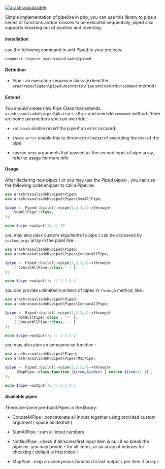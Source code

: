 [![arashrasoulzadeh](https://circleci.com/gh/arashrasoulzadeh/piped.svg?style=svg)](https://circleci.com/gh/arashrasoulzadeh/piped)

Simple implementation of pipeline in php, you can use this library to pipe a series of functions and/or classes to be executed sequentialy, piped also supports breaking out of pipeline and reverting.

#### installation

use the following command to add Piped to your projects:

`composer require arashrasoulzadeh/piped`

#### Definition

- Pipe : an execution sequence class (extend the `arashrasoulzadeh\piped\Abstracts\Pipe` and override `command` method)

#### Extend

You should create new Pipe Class that extends `arashrasoulzadeh\piped\Abstracts\Pipe` and override `command` method. there are some parametters you can override :

- `rollback` enable revert the pipe if an error occured.

- `throw_error` enable this to throw error insted of executing the rest of the pipe

- `custom_args` arguments that passed as the second input of pipe array, refer to usage for more info

#### Usage

After declaring new pipes ( or you may use the Piped pipes) , you can use the following code snipper to call a Pipeline:

```php
use arashrasoulzadeh\piped\Piped;
use arashrasoulzadeh\piped\Pipes\SumAllPipe;

$pipe =  Piped::build()->pipe(1,2,3,4)->through(
	SumAllPipe::class,
);

echo $pipe->output(); // 10

```

you may also pass custom arguments to pipe ( can be accessed by `custom_args` array in the pipe) like :

```php
use arashrasoulzadeh\piped\Piped;
use arashrasoulzadeh\piped\Pipes\ConcatAllPipe;

$pipe =  Piped::build()->pipe(1,2,3,4)->through(
	[ ConcatAllPipe::class,'-' ],
);

echo $pipe->output(); // 1-2-3-4

```

you can provide unlimited numbers of pipes in `through` method, like :

```php
use arashrasoulzadeh\piped\Piped;
use arashrasoulzadeh\piped\Pipes\ConcatAllPipe;

$pipe =  Piped::build()->pipe(1,2,3,4)->through(
	[ NotNullPipe::class , '*' ],
	[ ConcatAllPipe::class,'-' ]
);

echo $pipe->output(); // 1-2-3-4

```

you may also pipe an annoymouse function :

```php
use arashrasoulzadeh\piped\Piped;
use arashrasoulzadeh\piped\Pipes\MapPipe;

$pipe =  Piped::build()->pipe(1,2,3,4)->through(
	 [MapPipe::class,function ($item,$index) { return $item+1; }] ,
);

echo $pipe->output(); // 2,3,4,5

```

#### Available pipes

There are some pre-build Pipes in the library:

- ConcatAllPipe : concatenate all inputs together using provided custom argument ( space as deafult )

- SumAllPipe : sum all input numbers

- NotNullPipe : check if all/some/first input item is null,if so break the pipeline. you may prvide `*` for all items, or an array of indexes for checking ( default is first index )
- MapPipe : map an anonymous function to last output ( per item if array )
